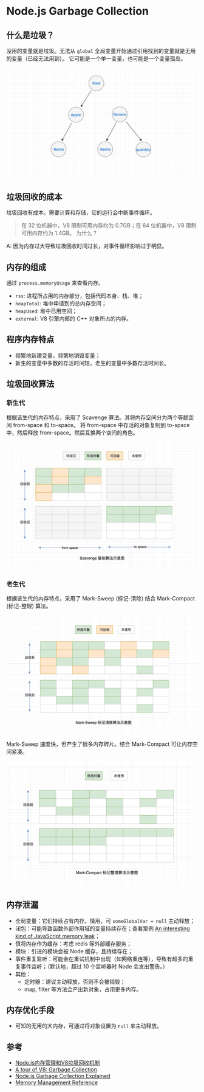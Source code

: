 # Node.js Garbage Collection

## 什么是垃圾？

没用的变量就是垃圾。无法从 `global` 全局变量开始通过引用找到的变量就是无用的变量（已经无法用到）。 它可能是一个单一变量，也可能是一个变量孤岛。

![&#x53D8;&#x91CF;&#x5B64;&#x5C9B;](../../../.gitbook/assets/9ac555c0-9a7f-11eb-b473-bde4a851964d.png)

## 垃圾回收的成本

垃圾回收有成本。需要计算和存储，它的运行会中断事件循环。

> 在 32 位机器中，V8 限制可用内存约为 0.7GB；在 64 位机器中，V8 限制可用内存约为 1.4GB。 为什么？

A: 因为内存过大导致垃圾回收时间过长，对事件循环影响过于明显。

## 内存的组成

通过 `process.memoryUsage` 来查看内存。

* `rss`: 进程所占用的内存部分，包括代码本身、栈、堆；
* `heapTotal`: 堆中申请到的总内存空间；
* `heapUsed`: 堆中已用空间；
* `external`: V8 引擎内部的 C++ 对象所占的内存。

## 程序内存特点

* 频繁地新建变量，频繁地销毁变量；
* 新生的变量中多数的存活时间短，老生的变量中多数存活时间长。

## 垃圾回收算法

### 新生代

根据该生代的内存特点，采用了 Scavenge 算法。其将内存空间分为两个等额空间 from-space 和 to-space。 将 from-space 中存活的对象复制到 to-space 中，然后释放 from-space。然后互换两个空间的角色。

![scavenge](../../../.gitbook/assets/ad2e8e00-bc5a-11eb-b092-eb7959c5b515.png)

### 老生代

根据该生代的内存特点，采用了 Mark-Sweep \(标记-清除\) 结合 Mark-Compact \(标记-整理\) 算法。

![mark-sweep](../../../.gitbook/assets/8fbf2780-bc5a-11eb-b753-030019b45a1b.png)

Mark-Sweep 速度快，但产生了很多内存碎片。结合 Mark-Compact 可让内存空间紧凑。

![mark-compact](../../../.gitbook/assets/740e60f0-bc5a-11eb-a163-2386fdae6276.png)

## 内存泄漏

* 全局变量：它们持续占有内存。慎用，可 `someGlobalVar = null` 主动释放；
* 闭包：可能导致函数外部作用域的变量持续存在；查看案例 [An interesting kind of JavaScript memory leak](https://blog.meteor.com/an-interesting-kind-of-javascript-memory-leak-8b47d2e7f156)；
* 慎将内存作为缓存：考虑 redis 等外部缓存服务；
* 模块：引进的模块会被 Node 缓存，且持续存在；
* 事件重复监听：可能会在重试机制中出现（如网络重连等），导致有超多的重复事件监听；（默认地，超过 10 个监听器时 Node 会发出警告。）
* 其他：
  * 定时器：建议主动释放，否则不会被销毁；
  * map, filter 等方法会产出新对象，占用更多内存。

## 内存优化手段

* 可知的无用的大内存，可通过将对象设置为 `null` 来主动释放。

## 参考

* [Node.js内存管理和V8垃圾回收机制](https://juejin.cn/post/6844903878928891911)
* [A tour of V8: Garbage Collection](http://jayconrod.com/posts/55/a-tour-of-v8-garbage-collection)
* [Node.js Garbage Collection Explained](https://blog.risingstack.com/node-js-at-scale-node-js-garbage-collection/?utm_source=nodeweekly&utm_medium=email)
* [Memory Management Reference](https://www.memorymanagement.org)

